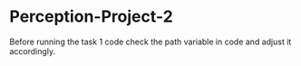 # Perception-Project-2
Before running the task 1 code check the path variable in code and adjust it accordingly.
